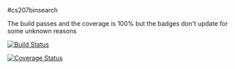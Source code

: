 #cs207binsearch

The build passes and the coverage is 100% but the badges don't update for some unknown reasons

[![Build Status](https://travis-ci.org/yaminibansal/cs207binsearch.svg?branch=master)](https://travis-ci.org/yaminibansal/cs207binsearch)

[![Coverage Status](https://coveralls.io/repos/github/yaminibansal/cs207binsearch/badge.svg?branch=master)](https://coveralls.io/github/yaminibansal/cs207binsearch?branch=master)